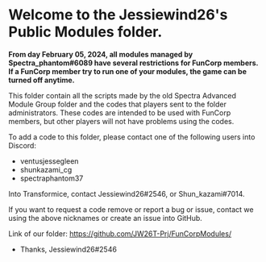 # Welcome to the Jessiewind26's Public Modules folder.

**From day February 05, 2024, all modules managed by Spectra_phantom#6089 have several restrictions for FunCorp members. If a FunCorp member try to run one of your modules, the game can be turned off anytime.**

This folder contain all the scripts made by the old Spectra Advanced Module Group folder and the codes that players sent to the folder administrators.
These codes are intended to be used with FunCorp members, but other players will not have problems using the codes.

To add a code to this folder, please contact one of the following users into Discord:
- ventusjessegleen
- shunkazami_cg
- spectraphantom37

Into Transformice, contact Jessiewind26#2546, or Shun_kazami#7014.

If you want to request a code remove or report a bug or issue, contact we using the above nicknames or create an issue into GitHub.

Link of our folder:
https://github.com/JW26T-Prj/FunCorpModules/

- Thanks, Jessiewind26#2546
